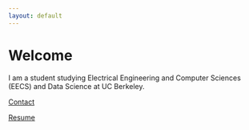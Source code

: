 ```yaml
---
layout: default
---
```


# Welcome

I am a student studying Electrical Engineering and Computer Sciences (EECS) and Data Science at UC Berkeley. 

[Contact](https://luzray56.github.io/contact)

[Resume](https://luzray56.github.io/Resume%20(2021).pdf)
